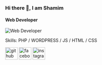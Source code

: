 ### Hi there 👋, I am Shamim
#### Web Developer
![Web Developer](https://scontent.fdac138-1.fna.fbcdn.net/v/t39.30808-6/310207442_1534938816936811_6438531315391889750_n.jpg?stp=cp6_dst-jpg&_nc_cat=100&ccb=1-7&_nc_sid=e3f864&_nc_eui2=AeG_Xo9NmcZwg9U7T7rR4IFCLskVaPGR0-IuyRVo8ZHT4tpZN11smDlnUyOz1bdmPv3OXF87l5YA23rB6bCvwT4r&_nc_ohc=Ph4utit9KloAX-0ts26&_nc_ht=scontent.fdac138-1.fna&oh=00_AfCU-uSXavYVEqn7ve9dgqdxVBFmoLGqgw7Kqoi3k6mfGw&oe=636D1E22)


Skills: PHP / WORDPRESS / JS / HTML / CSS



[<img src='https://cdn.jsdelivr.net/npm/simple-icons@3.0.1/icons/github.svg' alt='github' height='40'>](https://github.com/shamim261)  [<img src='https://cdn.jsdelivr.net/npm/simple-icons@3.0.1/icons/facebook.svg' alt='facebook' height='40'>](https://www.facebook.com/5H4M1M.HUNT3R.new)  [<img src='https://cdn.jsdelivr.net/npm/simple-icons@3.0.1/icons/instagram.svg' alt='instagram' height='40'>](https://www.instagram.com/shamim_1337/)  

